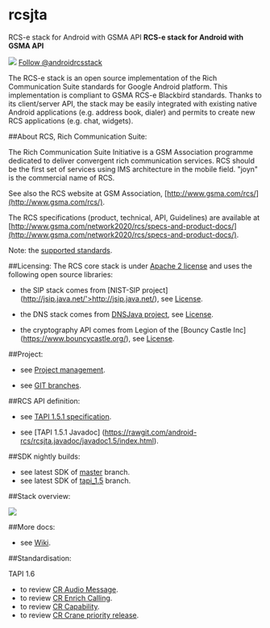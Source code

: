 # rcsjta
RCS-e stack for Android with GSMA API **RCS-e stack for Android with GSMA API**

<img src='https://github.com/android-rcs/rcsjta/blob/master/docs/website/twitter-bird-16x16.png'> <a href='http://twitter.com/androidrcsstack'>Follow @androidrcsstack</a><br>

The RCS-e stack is an open source implementation of the Rich Communication Suite standards for Google Android platform. This implementation is compliant to GSMA RCS-e Blackbird standards. Thanks to its client/server API, the stack may be easily integrated with existing native Android applications (e.g. address book, dialer) and permits to create new RCS applications (e.g. chat, widgets).

##About RCS, Rich Communication Suite:

The Rich Communication Suite Initiative is a GSM Association programme dedicated to deliver convergent rich communication services. RCS should be the first set of services using IMS architecture in the mobile field. "joyn" is the commercial name of RCS.

See also the RCS website at GSM Association, [http://www.gsma.com/rcs/](http://www.gsma.com/rcs/).

The RCS specifications (product, technical, API, Guidelines) are available at [http://www.gsma.com/network2020/rcs/specs-and-product-docs/](http://www.gsma.com/network2020/rcs/specs-and-product-docs/).

Note: the [supported standards](https://rawgit.com/android-rcs/rcsjta/master/docs/SUPPORTED-STANDARDS.txt).

##Licensing:
The RCS core stack is under [Apache 2 license](https://rawgit.com/android-rcs/rcsjta/master/core/LICENSE-2.0.txt) and uses the following open source libraries:

- the SIP stack comes from [NIST-SIP project] (http://jsip.java.net/'>http://jsip.java.net/), see [License](https://rawgit.com/android-rcs/rcsjta/master/core/LICENSE-NIST.txt).

- the DNS stack comes from [DNSJava project](http://www.dnsjava.org/), see [License](https://rawgit.com/android-rcs/rcsjta/master/core/LICENSE-DNS.txt).

- the cryptography API comes from Legion of the [Bouncy Castle Inc] (https://www.bouncycastle.org/), see [License](https://rawgit.com/android-rcs/rcsjta/master/core/LICENSE-BOUNCYCASTLE.txt).

##Project:

- see [Project management](https://rawgit.com/android-rcs/rcsjta/master/docs/RCSJTA_open_source.ppt).

- see [GIT branches](https://github.com/android-rcs/rcsjta/blob/wiki/Branches.md).

##RCS API definition:

- see [TAPI 1.5.1 specification](https://rawgit.com/android-rcs/rcsjta/master/docs/tapi/RCC.53_v3.0_1.5.1-r1.docx).

- see [TAPI 1.5.1 Javadoc] (https://rawgit.com/android-rcs/rcsjta.javadoc/javadoc1.5/index.html).

##SDK nightly builds:
- see latest SDK of [master](https://github.com/android-rcs/rcsjta.build/tree/master) branch.
- see latest SDK of [tapi_1.5](https://github.com/android-rcs/rcsjta.build/tree/tapi_1.5) branch.

##Stack overview:

<img src='https://github.com/android-rcs/rcsjta/blob/master/docs/website/overview.png'><br>

##More docs:

- see [Wiki](https://github.com/android-rcs/rcsjta/wiki).

##Standardisation:

TAPI 1.6
- to review [CR Audio Message](https://github.com/android-rcs/rcsjta/raw/master/docs/tapi/CR_1.6/RCSJTA_T-API1.6_CR001_AudioMessage-R2.doc).
- to review [CR Enrich Calling](https://github.com/android-rcs/rcsjta/raw/master/docs/tapi/CR_1.6/RCSJTA_TT_BB_CR001_EnrichCalling_R6.doc).
- to review [CR Capability](https://github.com/android-rcs/rcsjta/raw/master/docs/tapi/CR_1.6/RCSJTA_T-API1.6_CR003_Capability_Discovery-R1.doc).
- to review [CR Crane priority release](https://github.com/android-rcs/rcsjta/raw/master/docs/tapi/CR_1.6/RCSJTA_T-API1.6_CR002_ReferenceToCranePriorityRelease-R2.doc).




